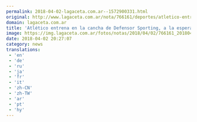 ```yaml
---
permalink: 2018-04-02-lagaceta.com.ar--1572900331.html
original: http://www.lagaceta.com.ar/nota/766161/deportes/atletico-entrena-cancha-defensor-sporting-espera-partido-ante-penarol.html
domain: lagaceta.com.ar
title: 'Atlético entrena en la cancha de Defensor Sporting, a la espera del partido ante Peñarol'
image: https://img.lagaceta.com.ar/fotos/notas/2018/04/02/766161_20180402170632.jpg
date: 2018-04-02 20:27:07
category: news
translations: 
 - 'en'
 - 'de'
 - 'ru'
 - 'ja'
 - 'fr'
 - 'it'
 - 'zh-CN'
 - 'zh-TW'
 - 'ar'
 - 'pt'
 - 'hy'
---
```


